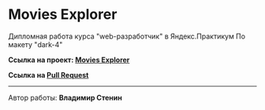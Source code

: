 # **Movies Explorer**

Дипломная работа курса "web-разработчик" в Яндекс.Практикум
По макету "dark-4"

**Ссылка на проект: [Movies Explorer](https://vsmovies.nomoredomains.xyz/)**

**Ссылка на [Pull Request](https://github.com/v0vansky/movies-explorer-frontend/pull/2)**

---

Автор работы: **Владимир Стенин**
